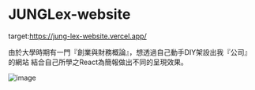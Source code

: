# JUNGLex-website

target:https://jung-lex-website.vercel.app/

由於大學時期有一門『創業與財務概論』，想透過自己動手DIY架設出我『公司』的網站
結合自己所學之React為簡報做出不同的呈現效果。

![image](https://github.com/Neal-Y/JUNGLex-website/blob/master/main%20view.png)
